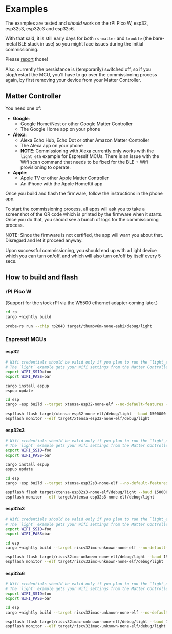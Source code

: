 # Examples

The examples are tested and _should_ work on the rPI Pico W, esp32, esp32s3, esp32c3 and esp32c6.

With that said, it is still early days for both `rs-matter` and `trouble` 
(the bare-metal BLE stack in use) so you might face issues during the initial commissioning.

Please [report](https://github.com/ivmarkov/rs-matter-embassy/issues) those!

Also, currently the persistance is (temporarily) switched off, so if you stop/restart the MCU, you'll have to go over
the commissioning process again, by first removing your device from your Matter Controller.

## Matter Controller

You need one of:
* **Google**:
  * Google Home/Nest or other Google Matter Controller
  * The Google Home app on your phone
* **Alexa**:
  * Alexa Echo Hub, Echo Dot or other Amazon Matter Controller
  * The Alexa app on your phone
  * **NOTE**: Commissioning with Alexa currently only works with the `light_eth` example for Espressif MCUs. There is an issue with the Wifi scan command that needs to be fixed for the BLE + Wifi provisioning to operate.
* **Apple**:
  * Apple TV or other Apple Matter Controller
  * An iPhone with the Apple HomeKit app

Once you build and flash the firmware, follow the instructions in the phone app.

To start the commissioning process, all apps will ask you to take a screenshot of the QR code which is printed by the firmware when it starts.
Once you do that, you should see a bunch of logs for the commissioning process.

NOTE: Since the firmware is not certified, the app will warn you about that. Disregard and let it proceed anyway.

Upon successful commissioning, you should end up with a Light device which you can turn on/off, and which will also turn on/off by itself every 5 secs.

## How to build and flash

### rPI Pico W

(Support for the stock rPI via the W5500 ethernet adapter coming later.)

```sh
cd rp
cargo +nightly build

probe-rs run --chip rp2040 target/thumbv6m-none-eabi/debug/light
```

### Espressif MCUs

#### esp32

```sh
# Wifi credentials should be valid only if you plan to run the `light_eth` "ethernet" example.
# The `light` example gets your Wifi settings from the Matter Controller automatically.
export WIFI_SSID=foo
export WIFI_PASS=bar

cargo install espup
espup update

cd esp
cargo +esp build --target xtensa-esp32-none-elf --no-default-features --features esp32

espflash flash target/xtensa-esp32-none-elf/debug/light --baud 1500000
espflash monitor --elf target/xtensa-esp32-none-elf/debug/light
```

#### esp32s3

```sh
# Wifi credentials should be valid only if you plan to run the `light_eth` "ethernet" example.
# The `light` example gets your Wifi settings from the Matter Controller automatically.
export WIFI_SSID=foo
export WIFI_PASS=bar

cargo install espup
espup update

cd esp
cargo +esp build --target xtensa-esp32s3-none-elf --no-default-features --features esp32s3

espflash flash target/xtensa-esp32s3-none-elf/debug/light --baud 1500000
espflash monitor --elf target/xtensa-esp32s3-none-elf/debug/light
```

#### esp32c3

```sh
# Wifi credentials should be valid only if you plan to run the `light_eth` "ethernet" example.
# The `light` example gets your Wifi settings from the Matter Controller automatically.
export WIFI_SSID=foo
export WIFI_PASS=bar

cd esp
cargo +nightly build --target riscv32imc-unknown-none-elf --no-default-features --features esp32c3

espflash flash target/riscv32imc-unknown-none-elf/debug/light --baud 1500000
espflash monitor --elf target/riscv32imc-unknown-none-elf/debug/light
```

#### esp32c6

```sh
# Wifi credentials should be valid only if you plan to run the `light_eth` "ethernet" example.
# The `light` example gets your Wifi settings from the Matter Controller automatically.
export WIFI_SSID=foo
export WIFI_PASS=bar

cd esp
cargo +nightly build --target riscv32imac-unknown-none-elf --no-default-features --features esp32c6

espflash flash target/riscv32imac-unknown-none-elf/debug/light --baud 1500000
espflash monitor --elf target/riscv32imac-unknown-none-elf/debug/light
```
